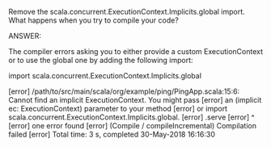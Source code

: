 Remove the scala.concurrent.ExecutionContext.Implicits.global import. 
What happens when you try to compile your code?


ANSWER:

The compiler errors asking you to either provide a custom ExecutionContext or 
to use the global one by adding the following import:

import scala.concurrent.ExecutionContext.Implicits.global

[error] /path/to/src/main/scala/org/example/ping/PingApp.scala:15:6: Cannot find an implicit ExecutionContext. You might pass
[error] an (implicit ec: ExecutionContext) parameter to your method
[error] or import scala.concurrent.ExecutionContext.Implicits.global.
[error]     .serve
[error]      ^
[error] one error found
[error] (Compile / compileIncremental) Compilation failed
[error] Total time: 3 s, completed 30-May-2018 16:16:30 
